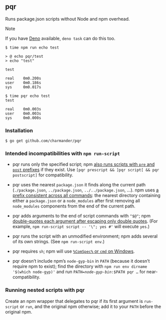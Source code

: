 ## pqr

Runs package.json scripts without Node and npm overhead.

> [!NOTE]
> If you have [Deno][] available, `deno task` can do this too.

```shellsession
$ time npm run echo test

> @ echo pqr/test
> echo "test"

test

real    0m0.200s
user    0m0.186s
sys     0m0.017s

$ time pqr echo test
test

real    0m0.003s
user    0m0.003s
sys     0m0.000s
```


### Installation

```shellsession
$ go get github.com/charmander/pqr
```


### Intended incompatibilities with `npm run-script`

- pqr runs only the specified script; npm [also runs scripts with `pre` and `post` prefixes][npm-pre-post] if they exist. Use `[pqr prescript && ]pqr script[ && pqr postscript]` for compatibility.

- pqr uses the nearest `package.json` it finds along the current path (`./package.json`, `../package.json`, `../../package.json`, …). npm uses [a prefix consistent across all commands][npm-prefix]: the nearest directory containing either a `package.json` or a `node_modules` after first removing all `node_modules` components from the end of the current path.

- pqr adds arguments to the end of script commands with `"$@"`; npm [double-quotes each argument after escaping only double quotes][npm-quoting]. (For example, `npm run-script script -- '\"; yes #'` will execute `yes`.)

- pqr runs the script with an unmodified environment; npm adds several of its own strings. (See `npm run-script env`.)

- pqr requires `sh`; npm will use [`%ComSpec%` or `cmd` on Windows][npm-windows].

- pqr doesn’t include npm’s `node-gyp-bin` in `PATH` (because it doesn’t require npm to exist); find the directory with `npm run env dirname '$(which node-gyp)'` and run <code>PATH=<i>node-gyp-bin</i>:$PATH pqr …</code> for near-compatibility.


### Running nested scripts with pqr

Create an npm wrapper that delegates to pqr if its first argument is `run-script` or `run`, and the original npm otherwise; add it to your `PATH` before the original npm.


  [Deno]: https://deno.com/
  [npm-pre-post]: https://github.com/npm/npm/blob/d081cc6c8d73f2aa698aab36605377c95e916224/lib/run-script.js#L158
  [npm-prefix]: https://github.com/npm/npm/blob/d081cc6c8d73f2aa698aab36605377c95e916224/lib/config/find-prefix.js
  [npm-quoting]: https://github.com/npm/npm/blob/d081cc6c8d73f2aa698aab36605377c95e916224/lib/run-script.js#L178
  [npm-windows]: https://github.com/npm/npm/blob/d081cc6c8d73f2aa698aab36605377c95e916224/lib/utils/lifecycle.js#L237
  [go-14750]: https://github.com/golang/go/issues/14750
